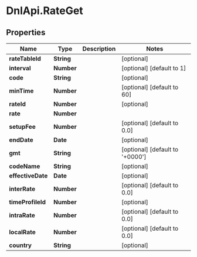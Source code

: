 # DnlApi.RateGet

## Properties
Name | Type | Description | Notes
------------ | ------------- | ------------- | -------------
**rateTableId** | **String** |  | [optional] 
**interval** | **Number** |  | [optional] [default to 1]
**code** | **String** |  | [optional] 
**minTime** | **Number** |  | [optional] [default to 60]
**rateId** | **Number** |  | [optional] 
**rate** | **Number** |  | 
**setupFee** | **Number** |  | [optional] [default to 0.0]
**endDate** | **Date** |  | [optional] 
**gmt** | **String** |  | [optional] [default to &#39;+0000&#39;]
**codeName** | **String** |  | [optional] 
**effectiveDate** | **Date** |  | [optional] 
**interRate** | **Number** |  | [optional] [default to 0.0]
**timeProfileId** | **Number** |  | [optional] 
**intraRate** | **Number** |  | [optional] [default to 0.0]
**localRate** | **Number** |  | [optional] [default to 0.0]
**country** | **String** |  | [optional] 


